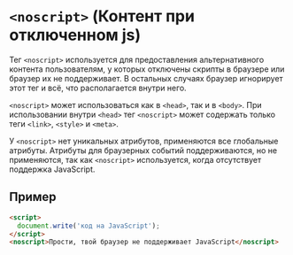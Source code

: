 # `<noscript>` (Контент при отключенном js)

Тег `<noscript>` используется для предоставления альтернативного контента пользователям, у которых отключены скрипты в браузере или браузер их не поддерживает. В остальных случаях браузер игнорирует этот тег и всё, что располагается внутри него.

`<noscript>` может использоваться как в `<head>`, так и в `<body>`. При использовании внутри `<head>` тег `<noscript>` может содержать только теги `<link>`, `<style>` и `<meta>`.

У `<noscript>` нет уникальных атрибутов, применяются все глобальные атрибуты. Атрибуты для браузерных событий поддерживаются, но не применяются, так как `<noscript>` используется, когда отсутствует поддержка JavaScript.

## Пример

```html
<script>
  document.write('код на JavaScript');
</script>
<noscript>Прости, твой браузер не поддерживает JavaScript</noscript>
```

